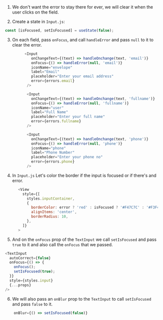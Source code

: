 1. We don't want the error to stay there for ever, we will clear it when the user clicks on the field.

2. Create a state in `Input.js`:

```js
const [isFocused, setIsFocused] = useState(false);
```

3. On each field, pass `onFocus`, and call `handleError` and pass `null` to it to clear the error.

```js
         <Input
            onChangeText={(text) => handleOnchange(text, 'email')}
            onFocus={() => handleError(null, 'email')}
            iconName="envelope"
            label="Email"
            placeholder="Enter your email address"
            error={errors.email}
          />

          <Input
            onChangeText={(text) => handleOnchange(text, 'fullname')}
            onFocus={() => handleError(null, 'fullname')}
            iconName="user"
            label="Full Name"
            placeholder="Enter your full name"
            error={errors.fullname}
          />

          <Input
            onChangeText={(text) => handleOnchange(text, 'phone')}
            onFocus={() => handleError(null, 'phone')}
            iconName="phone"
            label="Phone Number"
            placeholder="Enter your phone no"
            error={errors.phone}
          />
```

4. In `Input.js` Let's color the border if the input is focused or if there's and error.

```js
      <View
        style={[
          styles.inputContainer,
          {
            borderColor: error ? 'red' : isFocused ? '#F47C7C' : '#F3F4FB',
            alignItems: 'center',
            borderRadius: 10,
          },
        ]}
      >
```

5. And on the `onFocus` prop of the `TextInput` we call `setIsFocused` and pass `true` to it and also call the `onFocus` that we passed.

```js
<TextInput
  autoCorrect={false}
  onFocus={() => {
    onFocus();
    setIsFocused(true);
  }}
  style={styles.input}
  {...props}
/>
```

6. We will also pass an `onBlur` prop to the `TextInput` to call `setIsFocused` and pass `false` to it.

```js
    onBlur={() => setIsFocused(false)}
```
